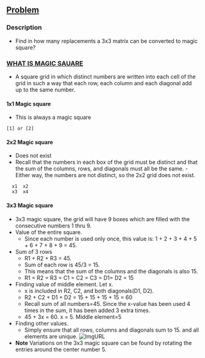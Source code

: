 ## [Problem](https://www.hackerrank.com/challenges/magic-square-forming/problem)

### Description
- Find in how many replacements a 3x3 matrix can be converted to magic square?

### [WHAT IS MAGIC SAUARE](http://jwilson.coe.uga.edu/EMAT6680Su07/McKee/6690/magicsquares/ms1.html)
- A square grid in which distinct numbers are written into each cell of the grid in such a way that each row, each column and each diagonal add up to the same number.
#### 1x1 Magic square
- This is always a magic square
```
[1] or [2]
```

#### 2x2 Magic square
- Does not exist
- Recall that the numbers in each box of the grid must be distinct and that the sum of the columns, rows, and diagonals must all be the same.
-Either way, the numbers are not distinct, so the 2x2 grid does not exist.
```
  x1  x2
  x3  x4
```

#### 3x3 Magic square
- 3x3 magic square, the grid will have 9 boxes which are filled with the consecutive numbers 1 thru 9.
- Value of the entire square.
  - Since each number is used only once, this value is: 1 + 2 + 3 + 4 + 5 + 6 + 7 + 8 + 9 = 45.
- Sum of 3 rows
  - R1 + R2 + R3 = 45.
  - Sum of each row is 45/3 = 15.
  - This means that the sum of the columns and the diagonals is also 15.
  - R1 = R2 = R3 = C1 = C2 = C3 = D1= D2 = 15
- Finding value of middle element. Let x.
  - x is included in R2, C2, and both diagonals(D1, D2).
  - R2 + C2 + D1 + D2 = 15 + 15 + 15 + 15 = 60
  - Recall sum of all numbers=45. Since the x-value has been used 4 times in the sum, it has been added 3 extra times.
  - 45 + 3x = 60. x = 5.  Middle element=5
- Finding other values.
  - Simply ensure that all rows, columns and diagonals sum to 15. and all elements are unique.
  ![ImgURL](https://i.ibb.co/pn8HBHY/magic-square.png)
- **Note** Variations on the 3x3 magic square can be found by rotating the entries around the center number 5.
  
 
